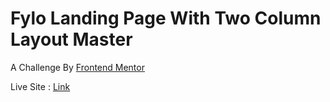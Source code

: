 # Fylo Landing Page With Two Column Layout Master

A Challenge By <a href="https://www.frontendmentor.io/">Frontend Mentor</a> <br>

Live Site : <a href="https://ankitnsk178.github.io/Fylo-Landing-Page-With-Two-Column-Layout-Master/index.html"> Link </a>
